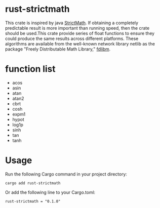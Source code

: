 # rust-strictmath
This crate is inspired by java  [StrictMath](https://github.com/openjdk/jdk/blob/jdk8-b120/jdk/src/share/native/java/lang/StrictMath.c). If obtaining a completely predictable result is more important than running speed, then the crate should be used.This crate provide series of float functions to ensure they could produce the same results across different platforms. These algorithms are available from the well-known network library netlib as the package "Freely Distributable Math Library," [fdlibm](https://netlib.org/fdlibm/). 

# function list
- acos
- asin
- atan
- atan2
- cbrt
- cosh
- expm1
- hypot
- log1p
- sinh
- tan
- tanh

# Usage

Run the following Cargo command in your project directory:
```
cargo add rust-strictmath
```


Or add the following line to your Cargo.toml:
```
rust-strictmath = "0.1.0"
```
